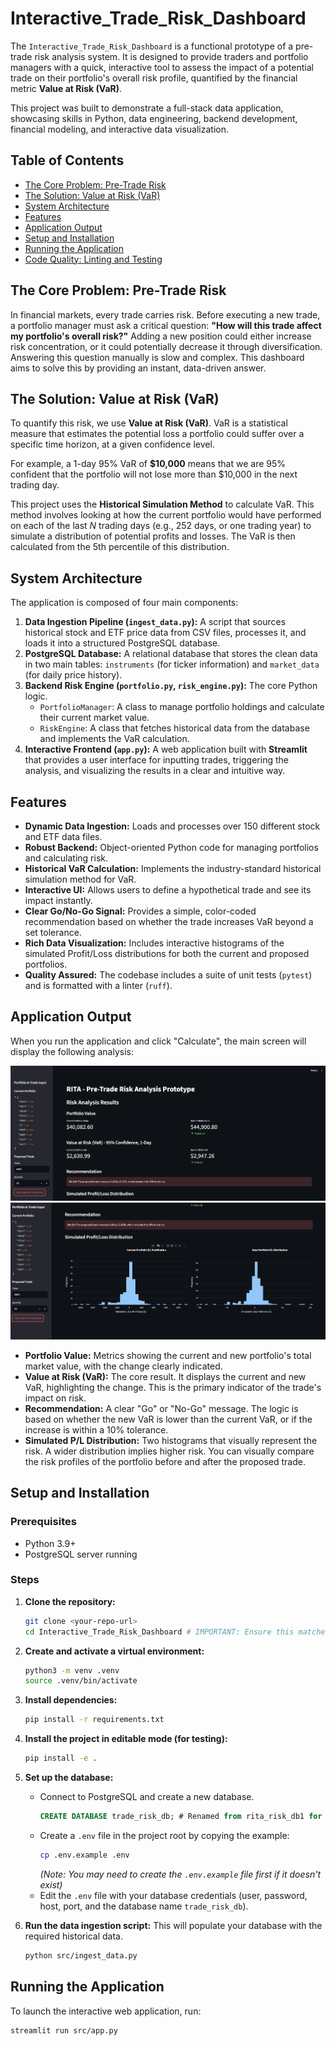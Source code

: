 # Interactive_Trade_Risk_Dashboard

The `Interactive_Trade_Risk_Dashboard` is a functional prototype of a pre-trade risk analysis system. It is designed to provide traders and portfolio managers with a quick, interactive tool to assess the impact of a potential trade on their portfolio's overall risk profile, quantified by the financial metric **Value at Risk (VaR)**.

This project was built to demonstrate a full-stack data application, showcasing skills in Python, data engineering, backend development, financial modeling, and interactive data visualization.

## Table of Contents
- [The Core Problem: Pre-Trade Risk](#the-core-problem-pre-trade-risk)
- [The Solution: Value at Risk (VaR)](#the-solution-value-at-risk-var)
- [System Architecture](#system-architecture)
- [Features](#features)
- [Application Output](#application-output)
- [Setup and Installation](#setup-and-installation)
- [Running the Application](#running-the-application)
- [Code Quality: Linting and Testing](#code-quality-linting-and-testing)

## The Core Problem: Pre-Trade Risk

In financial markets, every trade carries risk. Before executing a new trade, a portfolio manager must ask a critical question: **"How will this trade affect my portfolio's overall risk?"** Adding a new position could either increase risk concentration, or it could potentially decrease it through diversification. Answering this question manually is slow and complex. This dashboard aims to solve this by providing an instant, data-driven answer. 

## The Solution: Value at Risk (VaR)

To quantify this risk, we use **Value at Risk (VaR)**. VaR is a statistical measure that estimates the potential loss a portfolio could suffer over a specific time horizon, at a given confidence level.

For example, a 1-day 95% VaR of **$10,000** means that we are 95% confident that the portfolio will not lose more than $10,000 in the next trading day.

This project uses the **Historical Simulation Method** to calculate VaR. This method involves looking at how the current portfolio would have performed on each of the last *N* trading days (e.g., 252 days, or one trading year) to simulate a distribution of potential profits and losses. The VaR is then calculated from the 5th percentile of this distribution.

## System Architecture

The application is composed of four main components:

1.  **Data Ingestion Pipeline (`ingest_data.py`):** A script that sources historical stock and ETF price data from CSV files, processes it, and loads it into a structured PostgreSQL database.
2.  **PostgreSQL Database:** A relational database that stores the clean data in two main tables: `instruments` (for ticker information) and `market_data` (for daily price history).
3.  **Backend Risk Engine (`portfolio.py`, `risk_engine.py`):** The core Python logic.
    * `PortfolioManager`: A class to manage portfolio holdings and calculate their current market value.
    * `RiskEngine`: A class that fetches historical data from the database and implements the VaR calculation.
4.  **Interactive Frontend (`app.py`):** A web application built with **Streamlit** that provides a user interface for inputting trades, triggering the analysis, and visualizing the results in a clear and intuitive way.

## Features

* **Dynamic Data Ingestion:** Loads and processes over 150 different stock and ETF data files.
* **Robust Backend:** Object-oriented Python code for managing portfolios and calculating risk.
* **Historical VaR Calculation:** Implements the industry-standard historical simulation method for VaR.
* **Interactive UI:** Allows users to define a hypothetical trade and see its impact instantly.
* **Clear Go/No-Go Signal:** Provides a simple, color-coded recommendation based on whether the trade increases VaR beyond a set tolerance.
* **Rich Data Visualization:** Includes interactive histograms of the simulated Profit/Loss distributions for both the current and proposed portfolios.
* **Quality Assured:** The codebase includes a suite of unit tests (`pytest`) and is formatted with a linter (`ruff`).

## Application Output

When you run the application and click "Calculate", the main screen will display the following analysis:

![Dashboard Screenshot](./screenshots/ss1.png)
![Dashboard Screenshot](./screenshots/ss2.png)

* **Portfolio Value:** Metrics showing the current and new portfolio's total market value, with the change clearly indicated.
* **Value at Risk (VaR):** The core result. It displays the current and new VaR, highlighting the change. This is the primary indicator of the trade's impact on risk.
* **Recommendation:** A clear "Go" or "No-Go" message. The logic is based on whether the new VaR is lower than the current VaR, or if the increase is within a 10% tolerance.
* **Simulated P/L Distribution:** Two histograms that visually represent the risk. A wider distribution implies higher risk. You can visually compare the risk profiles of the portfolio before and after the proposed trade.

## Setup and Installation

### Prerequisites
* Python 3.9+
* PostgreSQL server running

### Steps
1.  **Clone the repository:**
    ```bash
    git clone <your-repo-url>
    cd Interactive_Trade_Risk_Dashboard # IMPORTANT: Ensure this matches your actual repository name after renaming
    ```

2.  **Create and activate a virtual environment:**
    ```bash
    python3 -m venv .venv
    source .venv/bin/activate
    ```

3.  **Install dependencies:**
    ```bash
    pip install -r requirements.txt
    ```

4.  **Install the project in editable mode (for testing):**
    ```bash
    pip install -e .
    ```

5.  **Set up the database:**
    * Connect to PostgreSQL and create a new database.
        ```sql
        CREATE DATABASE trade_risk_db; # Renamed from rita_risk_db1 for consistency
        ```
    * Create a `.env` file in the project root by copying the example:
        ```bash
        cp .env.example .env
        ```
        *(Note: You may need to create the `.env.example` file first if it doesn't exist)*
    * Edit the `.env` file with your database credentials (user, password, host, port, and the database name `trade_risk_db`).

6.  **Run the data ingestion script:**
    This will populate your database with the required historical data.
    ```bash
    python src/ingest_data.py
    ```

## Running the Application

To launch the interactive web application, run:
```bash
streamlit run src/app.py